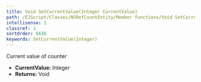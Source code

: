 ```yaml
---
title: Void SetCurrentValue(Integer CurrentValue)
path: /EJScript/Classes/NSRefCountEntity/Member functions/Void SetCurrentValue(Integer p_0)
intellisense: 1
classref: 1
sortOrder: 6636
keywords: SetCurrentValue(Integer)
---
```



Current value of counter



* **CurrentValue:** Integer
* **Returns:** Void


